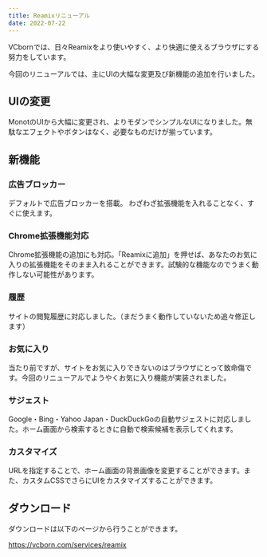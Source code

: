 ```yaml
---
title: Reamixリニューアル
date: 2022-07-22
---
```


VCbornでは、日々Reamixをより使いやすく、より快適に使えるブラウザにする努力をしています。

今回のリニューアルでは、主にUIの大幅な変更及び新機能の追加を行いました。

## UIの変更

MonotのUIから大幅に変更され、よりモダンでシンプルなUIになりました。無駄なエフェクトやボタンはなく、必要なものだけが揃っています。

## 新機能

### 広告ブロッカー

デフォルトで広告ブロッカーを搭載。
わざわざ拡張機能を入れることなく、すぐに使えます。

### Chrome拡張機能対応

Chrome拡張機能の追加にも対応。「Reamixに追加」を押せば、あなたのお気に入りの拡張機能をそのまま入れることができます。試験的な機能なのでうまく動作しない可能性があります。

### 履歴

サイトの閲覧履歴に対応しました。（まだうまく動作していないため追々修正します）

### お気に入り

当たり前ですが、サイトをお気に入りできないのはブラウザにとって致命傷です。今回のリニューアルでようやくお気に入り機能が実装されました。

### サジェスト

Google・Bing・Yahoo Japan・DuckDuckGoの自動サジェストに対応しました。ホーム画面から検索するときに自動で検索候補を表示してくれます。

### カスタマイズ

URLを指定することで、ホーム画面の背景画像を変更することができます。また、カスタムCSSでさらにUIをカスタマイズすることができます。

## ダウンロード

ダウンロードは以下のページから行うことができます。

https://vcborn.com/services/reamix
